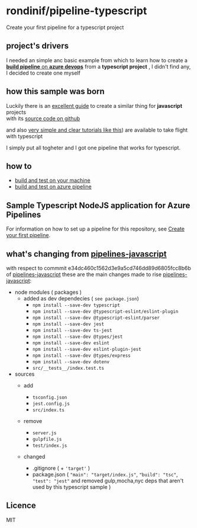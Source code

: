 # rondinif/pipeline-typescript
Create your first pipeline for a typescript project

<!-- why -->
## project's drivers 
I needed an simple anc basic example from which to learn how to create a [**build pipeline** on **azure devops**](https://docs.microsoft.com/it-it/azure/devops/pipelines/?view=azure-devops) from a **typescript project** , I didn't find any, I decided to create one myself

<!-- how -->
## how this sample was born
Luckily there is an [excellent guide](https://docs.microsoft.com/en-us/azure/devops/pipelines/create-first-pipeline) to create a similar thing for **javascript** projects  
with its [source code on github](https://github.com/MicrosoftDocs/pipelines-javascript)

and also [very simple and clear tutorials like this](https://itnext.io/step-by-step-building-and-publishing-an-npm-typescript-package-44fe7164964c)) are available to take flight with typescript

I simply put all togheter and I got one pipeline that works for typescript.

## how to 
- [build and test on your machine](./build-and-test-on-ide.md)
- [build and test on azure pipeline](./setup-build-and-test-azure-pipeline.md)

## Sample Typescript NodeJS application for Azure Pipelines

For information on how to set up a pipeline for this repository, see [Create your first pipeline](https://docs.microsoft.com/azure/devops/pipelines/get-started-yaml?view=azure-devops).




<!-- what -->
## what's changing from  [pipelines-javascript](https://github.com/MicrosoftDocs/pipelines-javascript)
with respect to commmit e34dc460c1562d3e9a5cd746dd89d6805fcc8b6b of [pipelines-javascript](https://github.com/MicrosoftDocs/pipelines-javascript) these are the main changes made to rise [pipelines-javascript](https://github.com/rondinif/pipelines-typescript):
- node modules ( packages )
    - added as dev dependecies ( `see package.json`)
        - `npm install --save-dev typescript`
        - `npm install --save-dev @typescript-eslint/eslint-plugin`
        - `npm install --save-dev @typescript-eslint/parser`
        - `npm install --save-dev jest`
        - `npm install --save-dev ts-jest`
        - `npm install --save-dev @types/jest`
        - `npm install --save-dev eslint`
        - `npm install --save-dev eslint-plugin-jest`
        - `npm install --save-dev @types/express`
        - `npm install --save-dev dotenv`
        - `src/__tests__/index.test.ts`
- sources 
    - add
        - `tsconfig.json`
        - `jest.config.js`
        - `src/index.ts`

    - remove 
        - `server.js`
        - `gulpfile.js`
        - `test/index.js`

    - changed
        - .gitignore ( + `'target'` )
        - package.json ( `"main": "target/index.js"`, `"build": "tsc"`, `"test": "jest"` and removed gulp,mocha,nyc deps that aren't used by this typescript sample )

## Licence
MIT